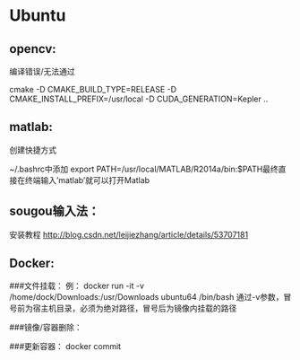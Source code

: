 # Ubuntu




## opencv:

  编译错误/无法通过
  
  cmake -D CMAKE_BUILD_TYPE=RELEASE -D CMAKE_INSTALL_PREFIX=/usr/local -D CUDA_GENERATION=Kepler ..

## matlab:  

  创建快捷方式
  
  ~/.bashrc中添加 export PATH=/usr/local/MATLAB/R2014a/bin:$PATH最终直接在终端输入’matlab’就可以打开Matlab

## sougou输入法：

  安装教程 http://blog.csdn.net/leijiezhang/article/details/53707181

## Docker:
###文件挂载：
例： docker run -it -v /home/dock/Downloads:/usr/Downloads ubuntu64 /bin/bash
通过-v参数，冒号前为宿主机目录，必须为绝对路径，冒号后为镜像内挂载的路径

###镜像/容器删除：

###更新容器：
docker commit 
